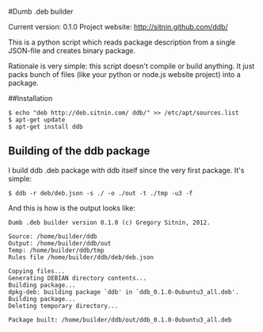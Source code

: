 #Dumb .deb builder

Current version: 0.1.0
Project website: http://sitnin.github.com/ddb/

This is a python script which reads package description from a single JSON-file and creates binary package.

Rationale is very simple: this script doesn't compile or build anything. It just packs bunch of files (like your python or node.js website project) into a package.

##Installation

    $ echo "deb http://deb.sitnin.com/ ddb/" >> /etc/apt/sources.list
    $ apt-get update
    $ apt-get install ddb

## Building of the ddb package

I build ddb .deb package with ddb itself since the very first package. It's simple:

    $ ddb -r deb/deb.json -s ./ -o ./out -t ./tmp -u3 -f

And this is how is the output looks like:

    Dumb .deb builder version 0.1.0 (c) Gregory Sitnin, 2012.
    
    Source: /home/builder/ddb
    Output: /home/builder/ddb/out
    Temp: /home/builder/ddb/tmp
    Rules file /home/builder/ddb/deb/deb.json
    
    Copying files...
    Generating DEBIAN directory contents...
    Building package...
    dpkg-deb: building package `ddb' in `ddb_0.1.0-0ubuntu3_all.deb'.
    Building package...
    Deleting temporary directory...
    
    Package built: /home/builder/ddb/out/ddb_0.1.0-0ubuntu3_all.deb
